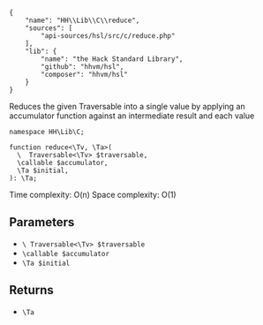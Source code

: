 ``` yamlmeta
{
    "name": "HH\\Lib\\C\\reduce",
    "sources": [
        "api-sources/hsl/src/c/reduce.php"
    ],
    "lib": {
        "name": "the Hack Standard Library",
        "github": "hhvm/hsl",
        "composer": "hhvm/hsl"
    }
}
```




Reduces the given Traversable into a single value by applying an accumulator
function against an intermediate result and each value




``` Hack
namespace HH\Lib\C;

function reduce<\Tv, \Ta>(
  \  Traversable<\Tv> $traversable,
  \callable $accumulator,
  \Ta $initial,
): \Ta;
```




Time complexity: O(n)
Space complexity: O(1)




## Parameters




+ ` \ Traversable<\Tv> $traversable `
+ ` \callable $accumulator `
+ ` \Ta $initial `




## Returns




* ` \Ta `
<!-- HHAPIDOC -->
